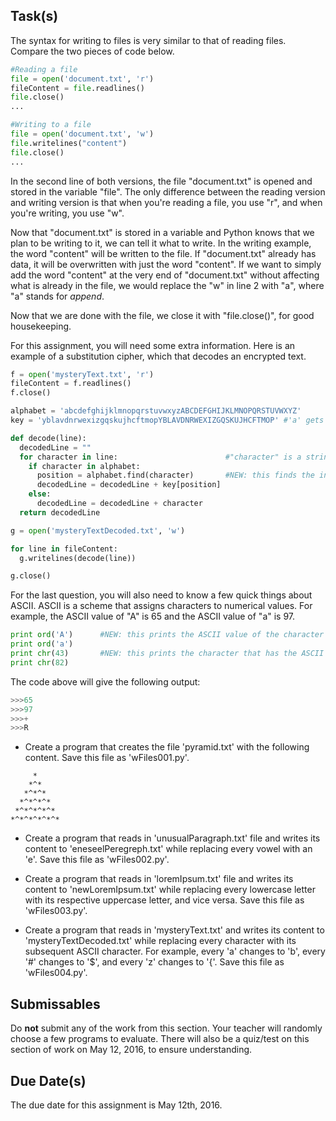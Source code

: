 Task(s)
-------
The syntax for writing to files is very similar to that of reading files. Compare the two pieces of code below.

```python
#Reading a file
file = open('document.txt', 'r')
fileContent = file.readlines()
file.close()
...
```

```python
#Writing to a file
file = open('document.txt', 'w')
file.writelines("content")
file.close()
...
```

In the second line of both versions, the file "document.txt" is opened and stored in the variable "file". The only difference between the reading version and writing version is that when you're reading a file, you use "r", and when you're writing, you use "w". 

Now that "document.txt" is stored in a variable and Python knows that we plan to be writing to it, we can tell it what to write. In the writing example, the word "content" will be written to the file. If "document.txt" already has data, it will be overwritten with just the word "content". If we want to simply add the word "content" at the very end of "document.txt" without affecting what is already in the file, we would replace the "w" in line 2 with "a", where "a" stands for *append*.

Now that we are done with the file, we close it with "file.close()", for good housekeeping.


For this assignment, you will need some extra information. Here is an example of a substitution cipher, which that decodes an encrypted text.

```python
f = open('mysteryText.txt', 'r')
fileContent = f.readlines()
f.close()

alphabet = 'abcdefghijklmnopqrstuvwxyzABCDEFGHIJKLMNOPQRSTUVWXYZ'
key = 'yblavdnrwexizgqskujhcftmopYBLAVDNRWEXIZGQSKUJHCFTMOP' #'a' gets decoded to 'y', 'b' gets decoded to 'b', and so on.

def decode(line):
  decodedLine = ""
  for character in line:                        #"character" is a string of length 1.
    if character in alphabet:
      position = alphabet.find(character)		#NEW: this finds the index of character in alphabet. For example, alphabet.find(a) would return 0.
      decodedLine = decodedLine + key[position]
    else:
      decodedLine = decodedLine + character 
  return decodedLine	

g = open('mysteryTextDecoded.txt', 'w')

for line in fileContent:
  g.writelines(decode(line))

g.close()
```

For the last question, you will also need to know a few quick things about ASCII. ASCII is a scheme that assigns characters to numerical values. For example, the ASCII value of "A" is 65 and the ASCII value of "a" is 97. 

```python
print ord('A')		#NEW: this prints the ASCII value of the character "A".
print ord('a')
print chr(43)		#NEW: this prints the character that has the ASCII value 43.
print chr(82)
```

The code above will give the following output:

```python
>>>65
>>>97
>>>+
>>>R
```

* Create a program that creates the file 'pyramid.txt' with the following content. Save this file as 'wFiles001.py'.
```
     *     
    *^*    
   *^*^*   
  *^*^*^*  
 *^*^*^*^* 
*^*^*^*^*^*
```

* Create a program that reads in 'unusualParagraph.txt' file and writes its content to 'eneseelPeregreph.txt' while replacing every vowel with an 'e'. Save this file as 'wFiles002.py'.

* Create a program that reads in 'loremIpsum.txt' file and writes its content to 'newLoremIpsum.txt' while replacing every lowercase letter with its respective uppercase letter, and vice versa. Save this file as 'wFiles003.py'.

* Create a program that reads in 'mysteryText.txt' and writes its content to 'mysteryTextDecoded.txt' while replacing every character with its subsequent ASCII character. For example, every 'a' changes to 'b', every '#' changes to '$', and every 'z' changes to '{'. Save this file as 'wFiles004.py'.

Submissables
------------
Do **not** submit any of the work from this section.  Your teacher will randomly choose a few programs to evaluate.  There will also be a quiz/test on this section of work on May 12, 2016, to ensure understanding.

Due Date(s)
----------
The due date for this assignment is May 12th, 2016.

